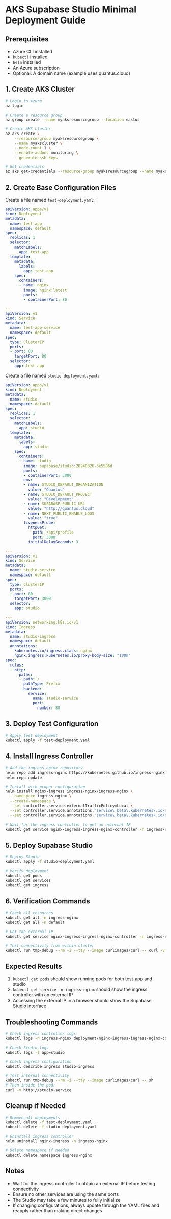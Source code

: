 # AKS Supabase Studio Minimal Deployment Guide

## Prerequisites
- Azure CLI installed
- `kubectl` installed
- `helm` installed
- An Azure subscription
- Optional: A domain name (example uses quantus.cloud)

## 1. Create AKS Cluster

```bash
# Login to Azure
az login

# Create a resource group
az group create --name myaksresourcegroup --location eastus

# Create AKS cluster
az aks create \
    --resource-group myaksresourcegroup \
    --name myakscluster \
    --node-count 1 \
    --enable-addons monitoring \
    --generate-ssh-keys

# Get credentials
az aks get-credentials --resource-group myaksresourcegroup --name myakscluster
```

## 2. Create Base Configuration Files

Create a file named `test-deployment.yaml`:
```yaml
apiVersion: apps/v1
kind: Deployment
metadata:
  name: test-app
  namespace: default
spec:
  replicas: 1
  selector:
    matchLabels:
      app: test-app
  template:
    metadata:
      labels:
        app: test-app
    spec:
      containers:
      - name: nginx
        image: nginx:latest
        ports:
        - containerPort: 80

---
apiVersion: v1
kind: Service
metadata:
  name: test-app-service
  namespace: default
spec:
  type: ClusterIP
  ports:
  - port: 80
    targetPort: 80
  selector:
    app: test-app
```

Create a file named `studio-deployment.yaml`:
```yaml
apiVersion: apps/v1
kind: Deployment
metadata:
  name: studio
  namespace: default
spec:
  replicas: 1
  selector:
    matchLabels:
      app: studio
  template:
    metadata:
      labels:
        app: studio
    spec:
      containers:
      - name: studio
        image: supabase/studio:20240326-5e5586d
        ports:
        - containerPort: 3000
        env:
        - name: STUDIO_DEFAULT_ORGANIZATION
          value: "Quantus"
        - name: STUDIO_DEFAULT_PROJECT
          value: "Development"
        - name: SUPABASE_PUBLIC_URL
          value: "http://quantus.cloud"
        - name: NEXT_PUBLIC_ENABLE_LOGS
          value: "true"
        livenessProbe:
          httpGet:
            path: /api/profile
            port: 3000
          initialDelaySeconds: 3

---
apiVersion: v1
kind: Service
metadata:
  name: studio-service
  namespace: default
spec:
  type: ClusterIP
  ports:
  - port: 80
    targetPort: 3000
  selector:
    app: studio

---
apiVersion: networking.k8s.io/v1
kind: Ingress
metadata:
  name: studio-ingress
  namespace: default
  annotations:
    kubernetes.io/ingress.class: nginx
    nginx.ingress.kubernetes.io/proxy-body-size: "100m"
spec:
  rules:
  - http:
      paths:
      - path: /
        pathType: Prefix
        backend:
          service:
            name: studio-service
            port:
              number: 80
```

## 3. Deploy Test Configuration

```bash
# Apply test deployment
kubectl apply -f test-deployment.yaml
```

## 4. Install Ingress Controller

```bash
# Add the ingress-nginx repository
helm repo add ingress-nginx https://kubernetes.github.io/ingress-nginx
helm repo update

# Install with proper configuration
helm install nginx-ingress ingress-nginx/ingress-nginx \
  --namespace ingress-nginx \
  --create-namespace \
  --set controller.service.externalTrafficPolicy=Local \
  --set controller.service.annotations."service\.beta\.kubernetes\.io/azure-load-balancer-internal"=false \
  --set controller.service.annotations."service\.beta\.kubernetes\.io/azure-load-balancer-health-probe-request-path"=/healthz

# Wait for the ingress controller to get an external IP
kubectl get service nginx-ingress-ingress-nginx-controller -n ingress-nginx

```

## 5. Deploy Supabase Studio

```bash
# Deploy Studio
kubectl apply -f studio-deployment.yaml

# Verify deployment
kubectl get pods
kubectl get services
kubectl get ingress
```

## 6. Verification Commands

```bash
# Check all resources
kubectl get all -n ingress-nginx
kubectl get all -n default

# Get the external IP
kubectl get service nginx-ingress-ingress-nginx-controller -n ingress-nginx -o jsonpath='{.status.loadBalancer.ingress[0].ip}'

# Test connectivity from within cluster
kubectl run tmp-debug --rm -i --tty --image curlimages/curl -- curl -v http://studio-service
```

## Expected Results
1. `kubectl get pods` should show running pods for both test-app and studio
2. `kubectl get service -n ingress-nginx` should show the ingress controller with an external IP
3. Accessing the external IP in a browser should show the Supabase Studio interface

## Troubleshooting Commands

```bash
# Check ingress controller logs
kubectl logs -n ingress-nginx deployment/nginx-ingress-ingress-nginx-controller

# Check Studio logs
kubectl logs -l app=studio

# Check ingress configuration
kubectl describe ingress studio-ingress

# Test internal connectivity
kubectl run tmp-debug --rm -i --tty --image curlimages/curl -- sh
# Then inside the pod:
curl -v http://studio-service
```

## Cleanup if Needed

```bash
# Remove all deployments
kubectl delete -f test-deployment.yaml
kubectl delete -f studio-deployment.yaml

# Uninstall ingress controller
helm uninstall nginx-ingress -n ingress-nginx

# Delete namespace if needed
kubectl delete namespace ingress-nginx
```

## Notes
- Wait for the ingress controller to obtain an external IP before testing connectivity
- Ensure no other services are using the same ports
- The Studio may take a few minutes to fully initialize
- If changing configurations, always update through the YAML files and reapply rather than making direct changes
